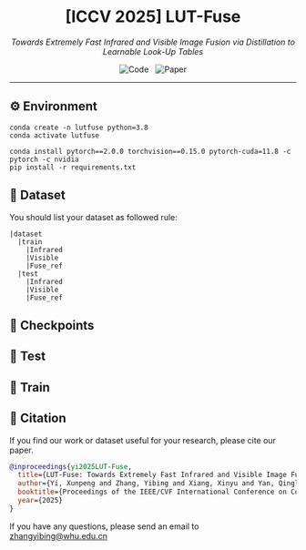 <h1 align="center">[ICCV 2025] LUT-Fuse</h1>
<p align="center">
  <em>Towards Extremely Fast Infrared and Visible Image Fusion via Distillation to Learnable Look-Up Tables</em>
</p>

<p align="center">
  <a href="https://github.com/zyb5/LUT-Fuse" style="text-decoration:none;">
    <img src="https://img.shields.io/badge/GitHub-Code-black?logo=github" alt="Code" />
  </a>
  <a href="https://arxiv.org/abs/2509.00346" style="text-decoration:none; margin-left:8px;">
    <img src="https://img.shields.io/badge/arXiv-Paper-B31B1B?logo=arxiv" alt="Paper" />
  </a>
</p>


---

## ⚙️ Environment

```
conda create -n lutfuse python=3.8
conda activate lutfuse
```

```
conda install pytorch==2.0.0 torchvision==0.15.0 pytorch-cuda=11.8 -c pytorch -c nvidia
pip install -r requirements.txt
```

## 📂 Dataset

You should list your dataset as followed rule:

```
|dataset
  |train
    |Infrared
    |Visible
    |Fuse_ref
  |test
    |Infrared
    |Visible
    |Fuse_ref
```

## 💾 Checkpoints

## 🧪 Test

## 🚀 Train

## 📖 Citation

If you find our work or dataset useful for your research, please cite our paper.

```bibtex
@inproceedings{yi2025LUT-Fuse,
  title={LUT-Fuse: Towards Extremely Fast Infrared and Visible Image Fusion via Distillation to Learnable Look-Up Tables},
  author={Yi, Xunpeng and Zhang, Yibing and Xiang, Xinyu and Yan, Qinglong and Xu, Han and Ma, Jiayi},
  booktitle={Proceedings of the IEEE/CVF International Conference on Computer Vision},
  year={2025}
}
```

If you have any questions, please send an email to zhangyibing@whu.edu.cn


